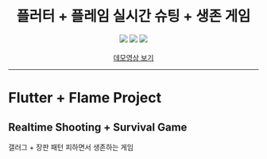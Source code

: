 <div align="center">
  <h1>플러터 + 플레임 실시간 슈팅 + 생존 게임</h1>
  <div align="center">
    <img src="https://img.shields.io/badge/Flutter-blue?logo=flutter&style=flat-square"/>
    <img src="https://img.shields.io/badge/Flame%20Engine-orange?logo=flame&style=flat-square"/>
    <img src="https://img.shields.io/badge/Supabase-lightgreen?logo=supabase&style=flat-square"/>
  </div>
  <br>
  <a href="https://youtu.be/vHHZA0hJiAY"> 데모영상 보기 </a>
</div>

---

# Flutter + Flame Project

## Realtime Shooting + Survival Game

갤러그 + 장판 패턴 피하면서 생존하는 게임


